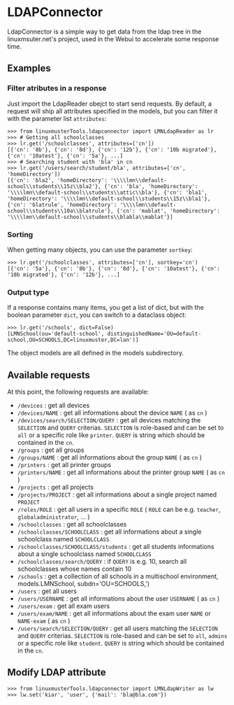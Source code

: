 # LDAPConnector

LdapConnector is a simple way to get data from the ldap tree in the linuxmsuter.net's project, used in the Webui to accelerate some response time.

## Examples

### Filter atributes in a response

Just import the LdapReader obejct to start send requests.
By default, a request will ship all attributes specified in the models, but you can filter it with the parameter list `attributes`:

```Console
>>> from linuxmusterTools.ldapconnector import LMNLdapReader as lr
>>> # Getting all schoolclasses
>>> lr.get('/schoolclasses', attributes=['cn'])
[{'cn': '8b'}, {'cn': '8d'}, {'cn': '12b'}, {'cn': '10b migrated'}, {'cn': '10atest'}, {'cn': '5a'}, ...]
>>> # Searching student with 'bla' in cn
>>> lr.get('/users/search/student/bla', attributes=['cn', 'homeDirectory'])
[{'cn': 'bla2', 'homeDirectory': '\\\\lmn\\default-school\\students\\15z\\bla2'}, {'cn': 'bla', 'homeDirectory': '\\\\lmn\\default-school\\students\\attic\\bla'}, {'cn': 'bla1', 'homeDirectory': '\\\\lmn\\default-school\\students\\15z\\bla1'}, {'cn': 'blatrule', 'homeDirectory': '\\\\lmn\\default-school\\students\\10a\\blatrule'}, {'cn': 'mablat', 'homeDirectory': '\\\\lmn\\default-school\\students\\blabla\\mablat'}]
```

### Sorting

When getting many objects, you can use the parameter `sortkey`:

```Console
>>> lr.get('/schoolclasses', attributes=['cn'], sortkey='cn')
[{'cn': '5a'}, {'cn': '8b'}, {'cn': '8d'}, {'cn': '10atest'}, {'cn': '10b migrated'}, {'cn': '12b'}, ...]
```

### Output type

If a response contains many items, you get a list of dict, but with the boolean parameter `dict`, you can switch to a dataclass object:

```Console
>>> lr.get('/schools', dict=False)
[LMNSchool(ou='default-school', distinguishedName='OU=default-school,OU=SCHOOLS,DC=linuxmuster,DC=lan')]
```

The object models are all defined in the models subdirectory.

## Available requests

At this point, the following requests are available:

  * `/devices` : get all devices
  * `/devices/NAME` : get all informations about the device `NAME` ( as `cn` )
  * `/devices/search/SELECTION/QUERY` : get all devices matching the `SELECTION` and `QUERY` criterias. `SELECTION` is role-based and can be set to `all` or a specific role like `printer`. `QUERY` is string which should be contained in the `cn`.
  * `/groups` : get all groups
  * `/groups/NAME` : get all informations about the group `NAME` ( as `cn` )
  * `/printers` : get all printer groups
  * `/printers/NAME` : get all informations about the printer group `NAME` ( as `cn` )
  * `/projects` : get all projects
  * `/projects/PROJECT` : get all informations about a single project named `PROJECT`
  * `/roles/ROLE` : get all users in a specific `ROLE` ( `ROLE` can be e.g. `teacher`, `globaladministrator`, ... ) 
  * `/schoolclasses` : get all schoolclasses
  * `/schoolclasses/SCHOOLCLASS` : get all informations about a single schoolclass named `SCHOOLCLASS`
  * `/schoolclasses/SCHOOLCLASS/students` : get all students informations about a single schoolclass named `SCHOOLCLASS`
  * `/schoolclasses/search/QUERY` : if `QUERY` is e.g. 10, search all schoolclasses whose names contain 10
  * `/schools` : get a collection of all schools in a multischool environment, models.LMNSchool, subdn='OU=SCHOOLS,')
  * `/users` : get all users
  * `/users/USERNAME` : get all informations about the user `USERNAME` ( as `cn` )
  * `/users/exam` : get all exam users
  * `/users/exam/NAME` : get all informations about the exam user `NAME` or `NAME-exam` ( as `cn` )
  * `/users/search/SELECTION/QUERY` : get all users matching the `SELECTION` and `QUERY` criterias. `SELECTION` is role-based and can be set to `all`, `admins` or a specific role like `student`. `QUERY` is string which should be contained in the `cn`.

## Modify LDAP attribute

```Console
>>> from linuxmusterTools.ldapconnector import LMNLdapWriter as lw
>>> lw.set('kiar', 'user', {'mail': 'bla@bla.com'})
```
